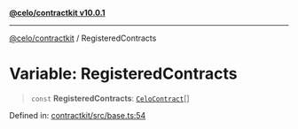 [**@celo/contractkit v10.0.1**](../README.md)

***

[@celo/contractkit](../globals.md) / RegisteredContracts

# Variable: RegisteredContracts

> `const` **RegisteredContracts**: [`CeloContract`](../enumerations/CeloContract.md)[]

Defined in: [contractkit/src/base.ts:54](https://github.com/celo-org/developer-tooling/blob/master/packages/sdk/contractkit/src/base.ts#L54)
